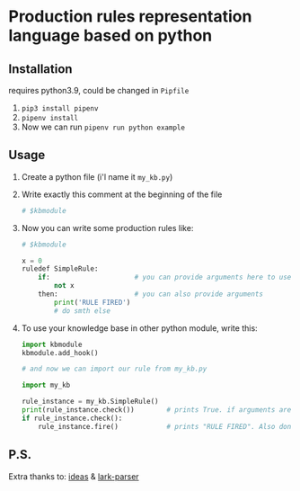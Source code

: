 # Production rules representation language based on python

## Installation

requires python3.9, could be changed in `Pipfile`

1. `pip3 install pipenv`
2. `pipenv install`
3. Now we can run `pipenv run python example`

## Usage

1. Create a python file (i'l name it `my_kb.py`)
2. Write exactly this comment at the beginning of the file
    ```python
    # $kbmodule
    ```
3. Now you can write some production rules like:

    ```python
    # $kbmodule

    x = 0
    ruledef SimpleRule:
        if:                     # you can provide arguments here to use locally like if(a, b=None): ...
            not x
        then:                   # you can also provide arguments
            print('RULE FIRED')
            # do smth else
    ```

4. To use your knowledge base in other python module, write this:

    ```python
    import kbmodule
    kbmodule.add_hook()

    # and now we can import our rule from my_kb.py

    import my_kb

    rule_instance = my_kb.SimpleRule()
    print(rule_instance.check())        # prints True. if arguments are provided, you have to provide required values to this method
    if rule_instance.check():
        rule_instance.fire()            # prints "RULE FIRED". Also don't forget about your arguments
    ```

## P.S.

Extra thanks to: [ideas](https://github.com/aroberge/ideas) & [lark-parser](https://github.com/lark-parser/lark)
